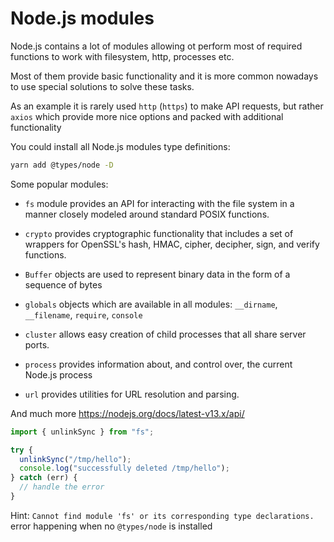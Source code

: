 # Node.js modules

Node.js contains a lot of modules allowing ot perform most of required functions to work
with filesystem, http, processes etc.

Most of them provide basic functionality and it is more common nowadays to use
special solutions to solve these tasks.

As an example it is rarely used `http` (`https`) to make API requests, but rather `axios`
which provide more nice options and packed with additional functionality

You could install all Node.js modules type definitions:

```sh
yarn add @types/node -D
```

Some popular modules:

- `fs` module provides an API for interacting with the file system in a manner closely modeled around standard POSIX functions.

- `crypto` provides cryptographic functionality that includes a set of wrappers for OpenSSL's hash, HMAC, cipher, decipher, sign, and verify functions.

- `Buffer` objects are used to represent binary data in the form of a sequence of bytes

- `globals` objects which are available in all modules: `__dirname`, `__filename`, `require`, `console`

- `cluster` allows easy creation of child processes that all share server ports.

- `process` provides information about, and control over, the current Node.js process

- `url` provides utilities for URL resolution and parsing.

And much more <https://nodejs.org/docs/latest-v13.x/api/>

```ts
import { unlinkSync } from "fs";

try {
  unlinkSync("/tmp/hello");
  console.log("successfully deleted /tmp/hello");
} catch (err) {
  // handle the error
}
```

Hint: `Cannot find module 'fs' or its corresponding type declarations.` error happening when no `@types/node` is installed
